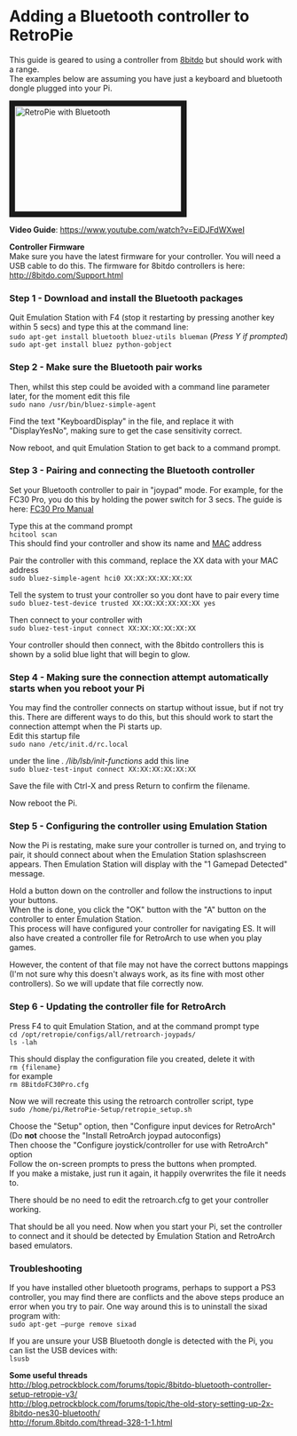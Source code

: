 # Adding a Bluetooth controller to RetroPie  
This guide is geared to using a controller from [8bitdo](http://www.8bitdo.com) but should work with a range.  
The examples below are assuming you have just a keyboard and bluetooth dongle plugged into your Pi.  


<a href="https://www.youtube.com/watch?v=EiDJFdWXweI
" target="_blank"><img src="https://i.ytimg.com/vi_webp/EiDJFdWXweI/mqdefault.webp" 
alt="RetroPie with Bluetooth" width="300" height="190" border="10" /></a>  
  
**Video Guide**: https://www.youtube.com/watch?v=EiDJFdWXweI  

**Controller Firmware**  
Make sure you have the latest firmware for your controller. You will need a USB cable to do this. The firmware for 8bitdo controllers is here: http://8bitdo.com/Support.html

### Step 1 - Download and install the Bluetooth packages  
Quit Emulation Station with F4 (stop it restarting by pressing another key within 5 secs) and type this at the command line:  
`sudo apt-get install bluetooth bluez-utils blueman` (_Press Y if prompted_)  
`sudo apt-get install bluez python-gobject`  

### Step 2 - Make sure the Bluetooth pair works  
Then, whilst this step could be avoided with a command line parameter later, for the moment edit this file  
`sudo nano /usr/bin/bluez-simple-agent`  
  
Find the text "KeyboardDisplay" in the file, and replace it with "DisplayYesNo", making sure to get the case sensitivity correct.  
  
Now reboot, and quit Emulation Station to get back to a command prompt.  
  

### Step 3 - Pairing and connecting the Bluetooth controller  
Set your Bluetooth controller to pair in "joypad" mode. For example, for the FC30 Pro, you do this by holding the power switch for 3 secs. The guide is here: [FC30 Pro Manual](http://download.8bitdo.com/Manual/FC30_Pro_Manual_ENG_v1.0.pdf)  
  
Type this at the command prompt  
`hcitool scan`  
This should find your controller and show its name and [MAC](https://en.wikipedia.org/wiki/MAC_address) address  
  
Pair the controller with this command, replace the XX data with your MAC address  
`sudo bluez-simple-agent hci0 XX:XX:XX:XX:XX:XX`  
  
Tell the system to trust your controller so you dont have to pair every time  
`sudo bluez-test-device trusted XX:XX:XX:XX:XX:XX yes`  
  
Then connect to your controller with  
`sudo bluez-test-input connect XX:XX:XX:XX:XX:XX`  
  
Your controller should then connect, with the 8bitdo controllers this is shown by a solid blue light that will begin to glow.  
  
### Step 4 - Making sure the connection attempt automatically starts when you reboot your Pi  
You may find the controller connects on startup without issue, but if not try this. There are different ways to do this, but this should work to start the connection attempt when the Pi starts up.  
Edit this startup file  
`sudo nano /etc/init.d/rc.local`  
  
under the line _. /lib/lsb/init-functions_ add this line  
`sudo bluez-test-input connect XX:XX:XX:XX:XX:XX`  
  
Save the file with Ctrl-X and press Return to confirm the filename.  

Now reboot the Pi.  

### Step 5 - Configuring the controller using Emulation Station  
Now the Pi is restating, make sure your controller is turned on, and trying to pair, it should connect about when the Emulation Station splashscreen appears. Then Emulation Station will display with the "1 Gamepad Detected" message.  

Hold a button down on the controller and follow the instructions to input your buttons.  
When the is done, you click the "OK" button with the "A" button on the controller to enter Emulation Station.  
This process will have configured your controller for navigating ES. It will also have created a controller file for RetroArch to use when you play games.  
  
However, the content of that file may not have the correct buttons mappings (I'm not sure why this doesn't always work, as its fine with most other controllers). So we will update that file correctly now.  
  
### Step 6 - Updating the controller file for RetroArch  
Press F4 to quit Emulation Station, and at the command prompt type  
`cd /opt/retropie/configs/all/retroarch-joypads/`  
`ls -lah`  
    
This should display the configuration file you created, delete it with  
`rm {filename} `  
for example  
`rm 8BitdoFC30Pro.cfg`  
  
Now we will recreate this using the retroarch controller script, type  
`sudo /home/pi/RetroPie-Setup/retropie_setup.sh`  
  
Choose the "Setup" option, then "Configure input devices for RetroArch" (Do **not** choose the "Install RetroArch joypad autoconfigs)  
Then choose the "Configure joystick/controller for use with RetroArch" option  
Follow the on-screen prompts to press the buttons when prompted.  
If you make a mistake, just run it again, it happily overwrites the file it needs to.  

There should be no need to edit the retroarch.cfg to get your controller working.  
  
That should be all you need. Now when you start your Pi, set the controller to connect and it should be detected by Emulation Station and RetroArch based emulators.  
  
### Troubleshooting  
If you have installed other bluetooth programs, perhaps to support a PS3 controller, you may find there are conflicts and the above steps produce an error when you try to pair. One way around this is to uninstall the sixad program with:  
`sudo apt-get –purge remove sixad`
  
If you are unsure your USB Bluetooth dongle is detected with the Pi, you can list the USB devices with:  
`lsusb`

**Some useful threads**  
http://blog.petrockblock.com/forums/topic/8bitdo-bluetooth-controller-setup-retropie-v3/  
http://blog.petrockblock.com/forums/topic/the-old-story-setting-up-2x-8bitdo-nes30-bluetooth/  
http://forum.8bitdo.com/thread-328-1-1.html